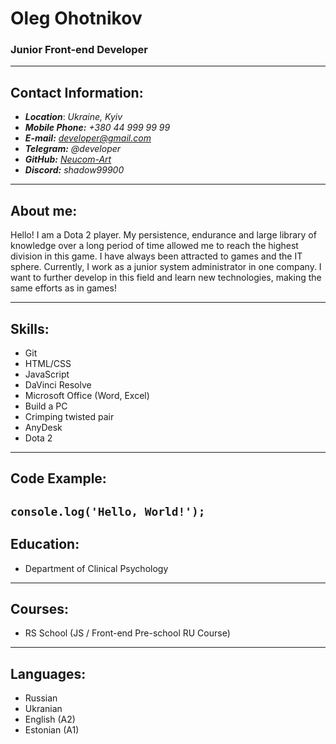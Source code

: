 # Oleg Ohotnikov
### Junior Front-end Developer
---
## Contact Information:
* ***Location***: *Ukraine, Kyiv*  
* ***Mobile Phone:*** *+380 44 999 99 99*  
* ***E-mail:*** *developer@gmail.com*  
* ***Telegram:*** *@developer*  
* ***GitHub:*** *[Neucom-Art](https://github.com/Neucom-art)* 
* ***Discord:*** *shadow99900* 
---
## About me:
Hello! I am a Dota 2 player. My persistence, endurance and large library of knowledge over a long period of time allowed me to reach the highest division in this game. I have always been attracted to games and the IT sphere. Currently, I work as a junior system administrator in one company. I want to further develop in this field and learn new technologies, making the same efforts as in games!

---
## Skills:
* Git  
* HTML/CSS  
* JavaScript  
* DaVinci Resolve  
* Microsoft Office (Word, Excel)
* Build a PC
* Crimping twisted pair
* AnyDesk
* Dota 2  
---
## Code Example:
```console.log('Hello, World!');```
---
## Education:  
* Department of Clinical Psychology 

---
## Courses:
* RS School (JS / Front-end Pre-school RU Course)

---
## Languages:
* Russian
* Ukranian
* English (A2)
* Estonian (A1)